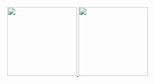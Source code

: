 <a href="https://github.com/oak">
  <img height="160em" src="https://github-readme-stats.vercel.app/api?username=oak&show_icons=true&count_private=true">
  <img height="160em" src="https://github-readme-stats.vercel.app/api/top-langs/?username=oak&layout=compact&count_private=true">
</a>
